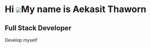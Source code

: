 Hi ![](https://user-images.githubusercontent.com/18350557/176309783-0785949b-9127-417c-8b55-ab5a4333674e.gif)My name is Aekasit Thaworn
=======================================================================================================================================

Full Stack Developer
-------

Develop myself
